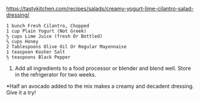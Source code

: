 https://tastykitchen.com/recipes/salads/creamy-yogurt-lime-cilantro-salad-dressing/

    1 bunch Fresh Cilantro, Chopped
    1 cup Plain Yogurt (Not Greek)
    ½ cups Lime Juice (fresh Or Bottled)
    ⅓ cups Honey
    2 Tablespoons Olive Oil Or Regular Mayonnaise
    1 teaspoon Kosher Salt
    ½ teaspoons Black Pepper
    
1. Add all ingredients to a food processor or blender and blend well. Store in the refrigerator for two weeks.

*Half an avocado added to the mix makes a creamy and decadent dressing. Give it a try!
